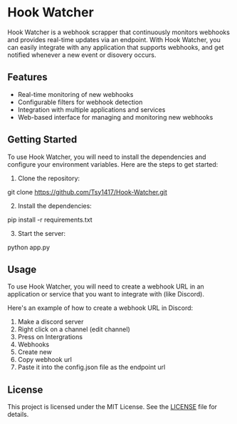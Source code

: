# Hook Watcher

Hook Watcher is a webhook scrapper that continuously monitors webhooks and provides real-time updates via an endpoint. With Hook Watcher, you can easily integrate with any application that supports webhooks, and get notified whenever a new event or disovery occurs.

## Features

- Real-time monitoring of new webhooks
- Configurable filters for webhook detection
- Integration with multiple applications and services
- Web-based interface for managing and monitoring new webhooks

## Getting Started

To use Hook Watcher, you will need to install the dependencies and configure your environment variables. Here are the steps to get started:

1. Clone the repository:

  git clone https://github.com/Tsy1417/Hook-Watcher.git

2. Install the dependencies:

  pip install -r requirements.txt

3. Start the server:

  python app.py

## Usage

To use Hook Watcher, you will need to create a webhook URL in an application or service that you want to integrate with (like Discord).

Here's an example of how to create a webhook URL in Discord:

1. Make a discord server
2. Right click on a channel (edit channel)
3. Press on Intergrations
4. Webhooks
5. Create new
6. Copy webhook url
7. Paste it into the config.json file as the endpoint url

## License

This project is licensed under the MIT License. See the [LICENSE](LICENSE) file for details.
